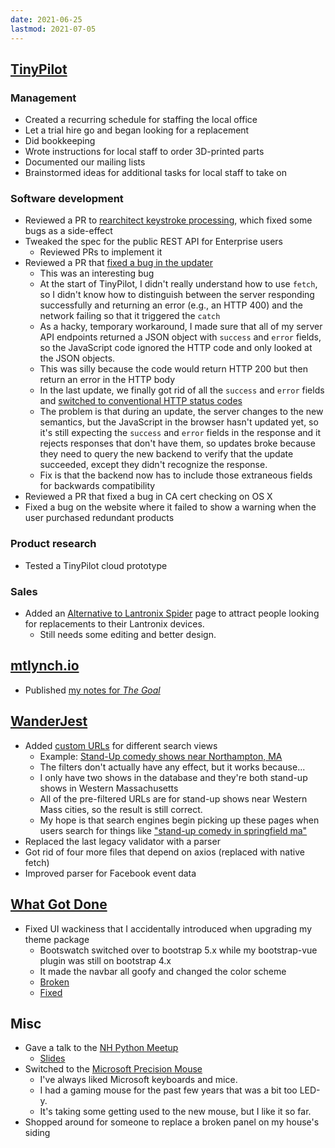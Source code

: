 ```yaml
---
date: 2021-06-25
lastmod: 2021-07-05
---
```


## [TinyPilot](https://tinypilotkvm.com)

### Management

- Created a recurring schedule for staffing the local office
- Let a trial hire go and began looking for a replacement
- Did bookkeeping
- Wrote instructions for local staff to order 3D-printed parts
- Documented our mailing lists
- Brainstormed ideas for additional tasks for local staff to take on

### Software development

- Reviewed a PR to [rearchitect keystroke processing](https://github.com/tiny-pilot/tinypilot/pull/731), which fixed some bugs as a side-effect
- Tweaked the spec for the public REST API for Enterprise users
  - Reviewed PRs to implement it
- Reviewed a PR that [fixed a bug in the updater](https://github.com/tiny-pilot/tinypilot/pull/735)
  - This was an interesting bug
  - At the start of TinyPilot, I didn't really understand how to use `fetch`, so I didn't know how to distinguish between the server responding successfully and returning an error (e.g., an HTTP 400) and the network failing so that it triggered the `catch`
  - As a hacky, temporary workaround, I made sure that all of my server API endpoints returned a JSON object with `success` and `error` fields, so the JavaScript code ignored the HTTP code and only looked at the JSON objects.
  - This was silly because the code would return HTTP 200 but then return an error in the HTTP body
  - In the last update, we finally got rid of all the `success` and `error` fields and [switched to conventional HTTP status codes](https://github.com/tiny-pilot/tinypilot/pull/680)
  - The problem is that during an update, the server changes to the new semantics, but the JavaScript in the browser hasn't updated yet, so it's still expecting the `success` and `error` fields in the response and it rejects responses that don't have them, so updates broke because they need to query the new backend to verify that the update succeeded, except they didn't recognize the response.
  - Fix is that the backend now has to include those extraneous fields for backwards compatibility
- Reviewed a PR that fixed a bug in CA cert checking on OS X
- Fixed a bug on the website where it failed to show a warning when the user purchased redundant products

### Product research

- Tested a TinyPilot cloud prototype

### Sales

- Added an [Alternative to Lantronix Spider](https://tinypilotkvm.com/lantronix-spider-alternative) page to attract people looking for replacements to their Lantronix devices.
  - Still needs some editing and better design.

## [mtlynch.io](https://mtlynch.io)

- Published [my notes for _The Goal_](https://mtlynch.io/book-reports/the-goal/)

## [WanderJest](https://wanderjest.com)

- Added [custom URLs](67l1.webp) for different search views
  - Example: [Stand-Up comedy shows near Northampton, MA](https://wanderjest.com/shows/us/ma/northampton/stand-up)
  - The filters don't actually have any effect, but it works because...
  - I only have two shows in the database and they're both stand-up shows in Western Massachusetts
  - All of the pre-filtered URLs are for stand-up shows near Western Mass cities, so the result is still correct.
  - My hope is that search engines begin picking up these pages when users search for things like ["stand-up comedy in springfield ma"](https://wanderjest.com/shows/us/ma/springfield/stand-up)
- Replaced the last legacy validator with a parser
- Got rid of four more files that depend on axios (replaced with native fetch)
- Improved parser for Facebook event data

## [What Got Done](https://whatgotdone.com)

- Fixed UI wackiness that I accidentally introduced when upgrading my theme package
  - Bootswatch switched over to bootstrap 5.x while my bootstrap-vue plugin was still on bootstrap 4.x
  - It made the navbar all goofy and changed the color scheme
  - [Broken](Edz0.webp)
  - [Fixed](bXfQ.webp)

## Misc

- Gave a talk to the [NH Python Meetup](https://www.meetup.com/New-Hampshire-Python-Group/events/qxqqtryccjbgc/)
  - [Slides](https://mtlynch.page.link/gdbt-nh)
- Switched to the [Microsoft Precision Mouse](https://smile.amazon.com/gp/product/B07DRK7HJS/)
  - I've always liked Microsoft keyboards and mice.
  - I had a gaming mouse for the past few years that was a bit too LED-y.
  - It's taking some getting used to the new mouse, but I like it so far.
- Shopped around for someone to replace a broken panel on my house's siding
